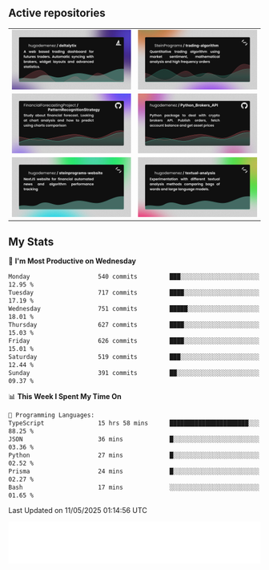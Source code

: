 ## Active repositories
|||
| ------------- | ------------- |
|[![Deltalytix](assets/deltalytix-preview.png)](https://github.com/hugodemenez/deltalytix)|[![Python Trading Algorithm](assets/base_python_architecture.png)](https://github.com/SteinPrograms/base-python-architecture)|
|[![Quantitative Prediction](assets/pattern_recognition_strategy.png)](https://github.com/FinancialForecastingProject/PatternRecognitionStrategy.git)|[![Broker SDK](assets/python_brokers_api.png)](https://github.com/hugodemenez/Python_Brokers_API)|
|[![NextJS Website](assets/steinprograms-website.png)](https://github.com/hugodemenez/steinprograms-website)|[![Textual](assets/textual-analysis.png)](https://github.com/hugodemenez/textual-analysis)|


## My Stats

<!--START_SECTION:waka-->
📅 **I'm Most Productive on Wednesday** 

```text
Monday                   540 commits         ███░░░░░░░░░░░░░░░░░░░░░░   12.95 % 
Tuesday                  717 commits         ████░░░░░░░░░░░░░░░░░░░░░   17.19 % 
Wednesday                751 commits         █████░░░░░░░░░░░░░░░░░░░░   18.01 % 
Thursday                 627 commits         ████░░░░░░░░░░░░░░░░░░░░░   15.03 % 
Friday                   626 commits         ████░░░░░░░░░░░░░░░░░░░░░   15.01 % 
Saturday                 519 commits         ███░░░░░░░░░░░░░░░░░░░░░░   12.44 % 
Sunday                   391 commits         ██░░░░░░░░░░░░░░░░░░░░░░░   09.37 % 
```


📊 **This Week I Spent My Time On** 

```text
💬 Programming Languages: 
TypeScript               15 hrs 58 mins      ██████████████████████░░░   88.25 % 
JSON                     36 mins             █░░░░░░░░░░░░░░░░░░░░░░░░   03.36 % 
Python                   27 mins             █░░░░░░░░░░░░░░░░░░░░░░░░   02.52 % 
Prisma                   24 mins             █░░░░░░░░░░░░░░░░░░░░░░░░   02.27 % 
Bash                     17 mins             ░░░░░░░░░░░░░░░░░░░░░░░░░   01.65 % 
```


 Last Updated on 11/05/2025 01:14:56 UTC
<!--END_SECTION:waka-->

![Coding metrics](metrics.plugin.wakatime.svg)
